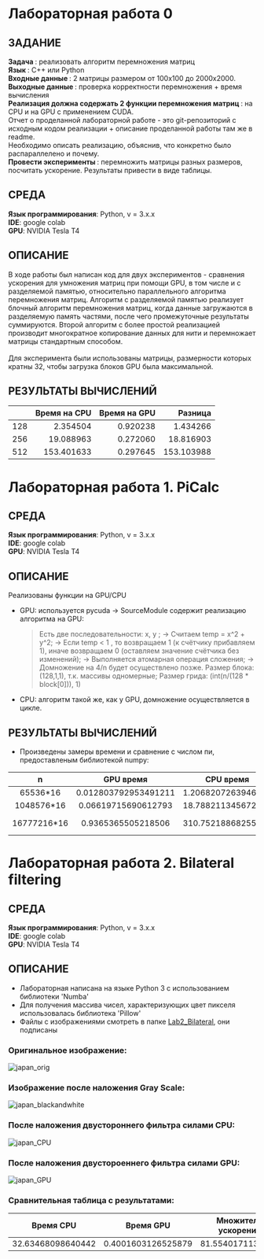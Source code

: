 # Лабораторная работа 0

## ЗАДАНИЕ
<b> Задача </b>: реализовать алгоритм перемножения матриц <br>
<b> Язык </b>: C++ или Python <br>
<b> Входные данные </b>: 2 матрицы размером от 100х100 до 2000х2000. <br>
<b> Выходные данные </b>: проверка корректности перемножения + время вычисления <br>
<b> Реализация должна содержать 2 функции перемножения матриц </b>: на CPU и на GPU с применением CUDA. <br>
Отчет о проделанной лабораторной работе - это git-репозиторий с исходным кодом реализации + описание проделанной работы там же в readme. <br>
Необходимо описать реализацию, объяснив, что конкретно было распараллелено и почему.  <br>
<b>Провести эксперименты </b>: перемножить матрицы разных размеров, посчитать ускорение. Результаты привести в виде таблицы. <br>

## СРЕДА
<b>Язык программирования</b>: Python, v = 3.x.x <br>
<b>IDE</b>: google colab <br>
<b>GPU</b>: NVIDIA Tesla T4 <br>

## ОПИСАНИЕ
В ходе работы был написан код для двух экспериментов - сравнения ускорения для умножения матриц при помощи GPU, в том числе и с разделяемой памятью, относительно параллельного алгоритма перемножения матриц. Алгоритм с разделяемой памятью реализует блочный алгоритм перемножения матриц, когда данные загружаются в разделяемую память частями, после чего промежуточные результаты суммируются. Второй алгоритм с более простой реализацией производит многократное копирование данных для нити и перемножает матрицы стандартным способом.
<br><br>
Для эксперимента были использованы матрицы, размерности которых кратны 32, чтобы загрузка блоков GPU была максимальной.

## РЕЗУЛЬТАТЫ ВЫЧИСЛЕНИЙ

|     | Время на CPU | Время на GPU |    Разница |
|----:|-------------:|-------------:|-----------:|
| 128 |     2.354504 |     0.920238 |   1.434266 |
| 256 |    19.088963 |     0.272060 |  18.816903 |
| 512 |   153.401633 |     0.297645 | 153.103988 |

# Лабораторная работа 1. PiCalc

## СРЕДА
<b>Язык программирования</b>: Python, v = 3.x.x <br>
<b>IDE</b>: google colab <br>
<b>GPU</b>: NVIDIA Tesla T4 <br>

## ОПИСАНИЕ

Реализованы функции на GPU/CPU
* GPU: используется pycuda -> SourceModule содержит реализацию алгоритма на GPU:
   > Есть две последовательности: x, y ; -> 
   > Считаем temp = x^2 + y^2; -> 
   > Если temp < 1 , то возвращаем 1 (к счётчику прибавляем 1), иначе возвращаем 0 (оставляем значение счётчика без изменений); -> 
   > Выполняется атомарная операция сложения; ->
   > Домножение на 4/n будет осуществлено позже.
   > Размер блока: (128,1,1), т.к. массивы одномерные;
   > Размер грида: (int(n/(128 * block[0])), 1)
* CPU: алгоритм такой же, как у GPU, домножение осуществляется в цикле.

## РЕЗУЛЬТАТЫ ВЫЧИСЛЕНИЙ

* Произведены замеры времени и сравнение с числом пи, предоставленым библиотекой numpy:

|      n      |       GPU время      |      CPU время     |      Ускорение     |    Полученное Pi   | Сравнение с Pi из NumPy |
|:-----------:|:--------------------:|:------------------:|:------------------:|:------------------:|:-----------------------:|
| 65536*16    | 0.012803792953491211 | 1.2068207263946533 |  94.25493920265163 | 3.1400413513183594 |    0.001551302271433741 |
| 1048576*16  |  0.06619715690612793 | 18.788211345672607 |  283.8220283737498 | 3.1419284343719482 |   0.0003357807821551262 |
| 16777216*16 |   0.9365365505218506 | 310.75218868255615 | 331.80999557294473 | 3.1415703296661377 |  2.2323923655420685e-05 |


# Лабораторная работа 2. Bilateral filtering

## СРЕДА
<b>Язык программирования</b>: Python, v = 3.x.x <br>
<b>IDE</b>: google colab <br>
<b>GPU</b>: NVIDIA Tesla T4 <br>

## ОПИСАНИЕ

* Лабораторная написана на языке Python 3 с использованием библиотеки 'Numba'
* Для получения массива чисел, характеризующих цвет пикселя использовалась библиотека 'Pillow'
* Файлы с изображениями смотреть в папке [Lab2_Bilateral](https://github.com/Russia163Samara/CUDA-labs/tree/main/Lab2_Bilateral), они подписаны

### Оригинальное изображение:

![japan_orig](https://github.com/Russia163Samara/CUDA-labs/blob/main/Lab2_Bilateral/Orig.jpg)

### Изображение после наложения Gray Scale:

![japan_blackandwhite](https://github.com/Russia163Samara/CUDA-labs/blob/main/Lab2_Bilateral/Orig.jpg)

### После наложения двустороннего фильтра силами CPU:

![japan_CPU](https://github.com/Russia163Samara/CUDA-labs/blob/main/Lab2_Bilateral/Orig.jpg)

### После наложения двустороеннего фильтра силами GPU:

![japan_GPU](https://github.com/Russia163Samara/CUDA-labs/blob/main/Lab2_Bilateral/Orig.jpg)

### Сравнительная таблица с результатами:

|     Время CPU     |      Время GPU     | Множитель ускорения |
|:-----------------:|:------------------:|:-------------------:|
| 32.63468098640442 | 0.4001603126525879 | 81.5540171139792    |
